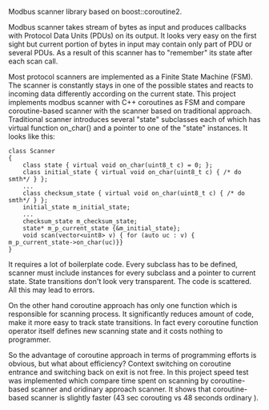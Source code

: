 Modbus scanner library based on boost::coroutine2.

Modbus scanner takes stream of bytes as input and produces callbacks with Protocol Data Units (PDUs) on its output.
It looks very easy on the first sight but current portion of bytes in input may contain only part of PDU or several PDUs. As a result of this scanner has to "remember" its state after each scan call.

Most protocol scanners are implemented as a Finite State Machine (FSM). The scanner is constantly stays in one of the possible states and reacts to incoming data differently according on the current state. This project implements modbus scanner with C++ coroutines as FSM and compare coroutine-based scanner with the scanner based on traditional approach. Traditional scanner introduces several "state" subclasses each of which has virtual function on_char() and a pointer to one of the "state" instances. It looks like this:
```
class Scanner
{
    class state { virtual void on_char(uint8_t c) = 0; };
    class initial_state { virtual void on_char(uint8_t c) { /* do smth*/ } };
    ...
    class checksum_state { virtual void on_char(uint8_t c) { /* do smth*/ } };
    initial_state m_initial_state;
    ...
    checksum_state m_checksum_state;
    state* m_p_current_state {&m_initial_state};
    void scan(vector<uint8> v) { for (auto uc : v) { m_p_current_state->on_char(uc)}}
}
```
It requires a lot of boilerplate code. Every subclass has to be defined, scanner must include instances for every subclass and a pointer to current state. State transitions don't look very transparent. The code is scattered. All this may lead to errors.

On the other hand coroutine approach has only one function which is responsible for scanning process.
It significantly reduces amount of code, make it more easy to track state transitions. In fact every coroutine function operator itself defines new scanning state and it costs nothing to programmer.

So the advantage of coroutine approach in terms of programming efforts is obvious, but what about 
efficiency? Context switching on coroutine entrance and switching back on exit is not free. In this project speed test was implemented which compare time spent on scanning by coroutine-based scanner and oridinary approach scanner. It shows that coroutine-based scanner is slightly faster (43 sec corouting vs 48 seconds ordinary ).
